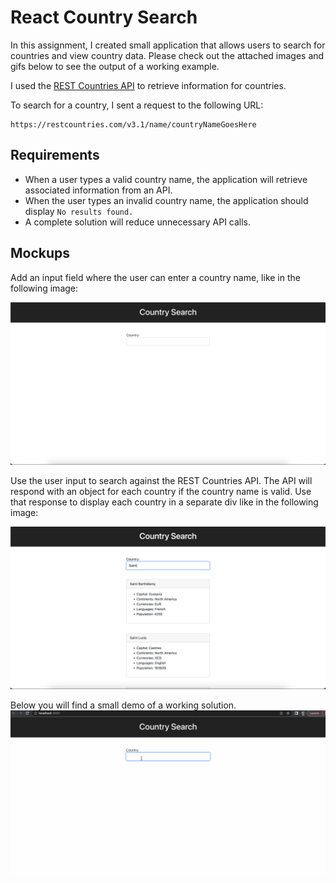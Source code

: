 # React Country Search

In this assignment, I created small application that allows users to search for countries and view country data. Please check out the attached images and gifs below to see the output of a working example.

I used the [REST Countries API](https://restcountries.com/) to retrieve information for countries.

To search for a country, I sent a request to the following URL: 
```
https://restcountries.com/v3.1/name/countryNameGoesHere
```

## Requirements

- When a user types a valid country name, the application will retrieve associated information from an API.
- When the user types an invalid country name, the application should display `No results found.`
- A complete solution will reduce unnecessary API calls.

## Mockups

Add an input field where the user can enter a country name, like in the following image:

![Input field For Searching Countries](input_field.png)

Use the user input to search against the REST Countries API. The API will respond with an object for each country if the country name is valid. Use that response to display each country in a separate div like in the following image:

![Display Country Results](search_results.png)

Below you will find a small demo of a working solution.
![Working Solution Demo](demo.gif)
